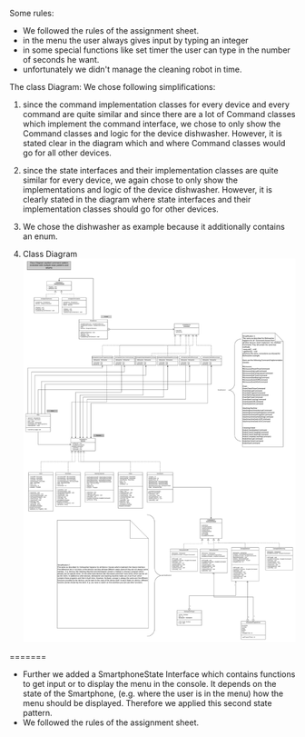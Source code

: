 Some rules:
- We followed the rules of the assignment sheet. 
- in the menu the user always gives input by typing an integer
- in some special functions like set timer the user can type in the number of seconds he want.
- unfortunately we didn't manage the cleaning robot in time.
  
    
The class Diagram:
We chose following simplifications:
1) since the command implementation classes for every device and every command are quite similar and since there
    are a lot of Command classes which implement the command interface, we chose to only show the Command
    classes and logic for the device dishwasher. However, it is stated clear in the diagram which and where 
    Command classes would go for all other devices.
2) since the state interfaces and their implementation classes are quite similar for every device, 
    we again chose to only show the implementations and logic of the device dishwasher. However, it is clearly stated
    in the diagram where state interfaces and their implementation classes should go for other devices. 
3) We chose the dishwasher as example because it additionally contains an enum.

4) Class Diagram ![](CD_Command_and_State_Pattern_applied.png)    
    
=======
- Further we added a SmartphoneState Interface which contains functions to get input or to display the menu in the console. 
        It depends on the state of the Smartphone, (e.g. where the user is in the menu) how the menu should be displayed. Therefore
        we applied this second state pattern. 
- We followed the rules of the assignment sheet. 
        
        
    
